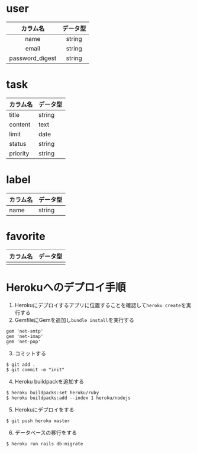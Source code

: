 
# user

|    カラム名     | データ型 |
|:---------------:|:--------:|
|      name       |  string  |
|      email      |  string  |
| password_digest |  string  |


# task

| カラム名 | データ型 |
| -------- | -------- |
| title    | string   |
| content  | text     |
| limit    | date     |
| status   | string   |
| priority | string   |


# label

| カラム名 | データ型 |
| -------- | -------- |
| name     | string   |


# favorite

| カラム名 | データ型 |
| -------- | -------- |
|          |          |


# Herokuへのデプロイ手順

1. Herokuにデプロイするアプリに位置することを確認して`heroku create`を実行する
2.  GemfileにGemを追加し`bundle install`を実行する
```
gem 'net-smtp'
gem 'net-imap'
gem 'net-pop'
```
3. コミットする
```
$ git add .
$ git commit -m "init"
```
4. Heroku buildpackを追加する 
```
$ heroku buildpacks:set heroku/ruby
$ heroku buildpacks:add --index 1 heroku/nodejs
```
5. Herokuにデプロイをする
```
$ git push heroku master
```
6. データベースの移行をする
```
$ heroku run rails db:migrate
```